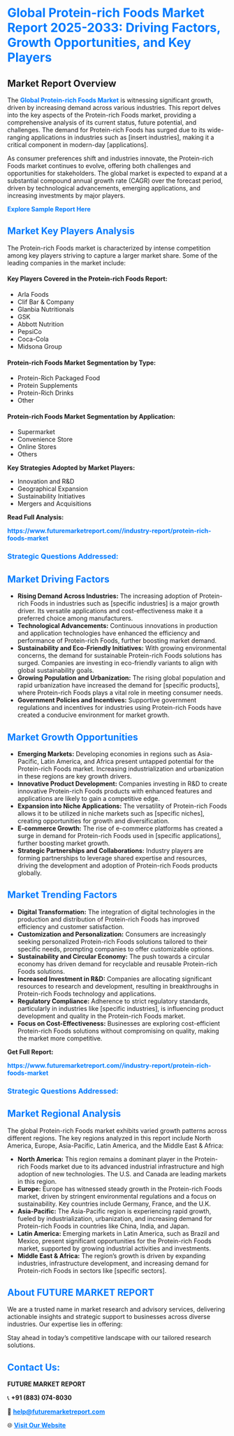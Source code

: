 <h1 style="color: #007BFF;">Global Protein-rich Foods Market Report 2025-2033: Driving Factors, Growth Opportunities, and Key Players</h1>

<section id="overview">
<h2>Market Report Overview</h2>
<p>The <a href="https://www.futuremarketreport.com//industry-report/protein-rich-foods-market" style="color: #007BFF; text-decoration: none;"><strong>Global Protein-rich Foods Market</strong></a> is witnessing significant growth, driven by increasing demand across various industries. This report delves into the key aspects of the Protein-rich Foods market, providing a comprehensive analysis of its current status, future potential, and challenges. The demand for Protein-rich Foods has surged due to its wide-ranging applications in industries such as [insert industries], making it a critical component in modern-day [applications].</p>
<p>As consumer preferences shift and industries innovate, the Protein-rich Foods market continues to evolve, offering both challenges and opportunities for stakeholders. The global market is expected to expand at a substantial compound annual growth rate (CAGR) over the forecast period, driven by technological advancements, emerging applications, and increasing investments by major players.</p>
</section>

<section id="overview">
<p><a href="https://www.futuremarketreport.com//request-sample/reportId=61871" style="color: #007BFF; text-decoration: none;"><strong>Explore Sample Report Here</strong></a></p>
</section>

<section id="key-players">
<h2 style="color: #007BFF;">Market Key Players Analysis</h2>
<p>The Protein-rich Foods market is characterized by intense competition among key players striving to capture a larger market share. Some of the leading companies in the market include:</p>
<h4>Key Players Covered in the Protein-rich Foods Report:</h4>
<ul><li>Arla Foods</li><li>Clif Bar &amp; Company</li><li>Glanbia Nutritionals</li><li>GSK</li><li>Abbott Nutrition</li><li>PepsiCo</li><li>Coca-Cola</li><li>Midsona Group</li></ul>
<h4>Protein-rich Foods Market Segmentation by Type:</h4>
<ul><li>Protein-Rich Packaged Food</li><li>Protein Supplements</li><li>Protein-Rich Drinks</li><li>Other</li></ul>

<h4>Protein-rich Foods Market Segmentation by Application:</h4>
<ul><li>Supermarket</li><li>Convenience Store</li><li>Online Stores</li><li>Others</li></ul>
<p><strong>Key Strategies Adopted by Market Players:</strong></p>
<ul>
<li>Innovation and R&D</li>
<li>Geographical Expansion</li>
<li>Sustainability Initiatives</li>
<li>Mergers and Acquisitions</li>
</ul>
</section>

<section>
<p><strong>Read Full Analysis: </strong></p><a href="https://www.futuremarketreport.com//industry-report/protein-rich-foods-market" style="color: #007BFF; text-decoration: none;"><strong>https://www.futuremarketreport.com//industry-report/protein-rich-foods-market</strong></a>
<h3 style="color: #007BFF;">Strategic Questions Addressed:</h3>
</section>

<section id="driving-factors">
<h2 style="color: #007BFF;">Market Driving Factors</h2>
<ul>
<li><strong>Rising Demand Across Industries:</strong> The increasing adoption of Protein-rich Foods in industries such as [specific industries] is a major growth driver. Its versatile applications and cost-effectiveness make it a preferred choice among manufacturers.</li>
<li><strong>Technological Advancements:</strong> Continuous innovations in production and application technologies have enhanced the efficiency and performance of Protein-rich Foods, further boosting market demand.</li>
<li><strong>Sustainability and Eco-Friendly Initiatives:</strong> With growing environmental concerns, the demand for sustainable Protein-rich Foods solutions has surged. Companies are investing in eco-friendly variants to align with global sustainability goals.</li>
<li><strong>Growing Population and Urbanization:</strong> The rising global population and rapid urbanization have increased the demand for [specific products], where Protein-rich Foods plays a vital role in meeting consumer needs.</li>
<li><strong>Government Policies and Incentives:</strong> Supportive government regulations and incentives for industries using Protein-rich Foods have created a conducive environment for market growth.</li>
</ul>
</section>

<section id="growth-opportunities">
<h2 style="color: #007BFF;">Market Growth Opportunities</h2>
<ul>
<li><strong>Emerging Markets:</strong> Developing economies in regions such as Asia-Pacific, Latin America, and Africa present untapped potential for the Protein-rich Foods market. Increasing industrialization and urbanization in these regions are key growth drivers.</li>
<li><strong>Innovative Product Development:</strong> Companies investing in R&D to create innovative Protein-rich Foods products with enhanced features and applications are likely to gain a competitive edge.</li>
<li><strong>Expansion into Niche Applications:</strong> The versatility of Protein-rich Foods allows it to be utilized in niche markets such as [specific niches], creating opportunities for growth and diversification.</li>
<li><strong>E-commerce Growth:</strong> The rise of e-commerce platforms has created a surge in demand for Protein-rich Foods used in [specific applications], further boosting market growth.</li>
<li><strong>Strategic Partnerships and Collaborations:</strong> Industry players are forming partnerships to leverage shared expertise and resources, driving the development and adoption of Protein-rich Foods products globally.</li>
</ul>
</section>

<section id="trending-factors">
<h2 style="color: #007BFF;">Market Trending Factors</h2>
<ul>
<li><strong>Digital Transformation:</strong> The integration of digital technologies in the production and distribution of Protein-rich Foods has improved efficiency and customer satisfaction.</li>
<li><strong>Customization and Personalization:</strong> Consumers are increasingly seeking personalized Protein-rich Foods solutions tailored to their specific needs, prompting companies to offer customizable options.</li>
<li><strong>Sustainability and Circular Economy:</strong> The push towards a circular economy has driven demand for recyclable and reusable Protein-rich Foods solutions.</li>
<li><strong>Increased Investment in R&D:</strong> Companies are allocating significant resources to research and development, resulting in breakthroughs in Protein-rich Foods technology and applications.</li>
<li><strong>Regulatory Compliance:</strong> Adherence to strict regulatory standards, particularly in industries like [specific industries], is influencing product development and quality in the Protein-rich Foods market.</li>
<li><strong>Focus on Cost-Effectiveness:</strong> Businesses are exploring cost-efficient Protein-rich Foods solutions without compromising on quality, making the market more competitive.</li>
</ul>
</section>

<section>
<p><strong>Get Full Report: </strong></p><a href="https://www.futuremarketreport.com//industry-report/protein-rich-foods-market" style="color: #007BFF; text-decoration: none;"><strong>https://www.futuremarketreport.com//industry-report/protein-rich-foods-market</strong></a>
<h3 style="color: #007BFF;">Strategic Questions Addressed:</h3>
</section>


<section id="regional-analysis">
<h2 style="color: #007BFF;">Market Regional Analysis</h2>
<p>The global Protein-rich Foods market exhibits varied growth patterns across different regions. The key regions analyzed in this report include North America, Europe, Asia-Pacific, Latin America, and the Middle East & Africa:</p>
<ul>
<li><strong>North America:</strong> This region remains a dominant player in the Protein-rich Foods market due to its advanced industrial infrastructure and high adoption of new technologies. The U.S. and Canada are leading markets in this region.</li>
<li><strong>Europe:</strong> Europe has witnessed steady growth in the Protein-rich Foods market, driven by stringent environmental regulations and a focus on sustainability. Key countries include Germany, France, and the U.K.</li>
<li><strong>Asia-Pacific:</strong> The Asia-Pacific region is experiencing rapid growth, fueled by industrialization, urbanization, and increasing demand for Protein-rich Foods in countries like China, India, and Japan.</li>
<li><strong>Latin America:</strong> Emerging markets in Latin America, such as Brazil and Mexico, present significant opportunities for the Protein-rich Foods market, supported by growing industrial activities and investments.</li>
<li><strong>Middle East & Africa:</strong> The region’s growth is driven by expanding industries, infrastructure development, and increasing demand for Protein-rich Foods in sectors like [specific sectors].</li>
</ul>
</section>

<footer>
<h2 style="color: #007BFF;">About FUTURE MARKET REPORT</h2>
<p>We are a trusted name in market research and advisory services, delivering actionable insights and strategic support to businesses across diverse industries. Our expertise lies in offering:</p>

<p>Stay ahead in today’s competitive landscape with our tailored research solutions.</p>

<h2 style="color: #007BFF;">Contact Us:</h2>
<p><strong>FUTURE MARKET REPORT</strong></p>
<p>📞 <strong>+91 (883) 074-8030</strong></p>
<p>📧 <strong><a href="mailto:help@futuremarketreport.com" style="color: #007BFF;">help@futuremarketreport.com</a></strong></p>
<p>🌐 <strong><a href="https://www.futuremarketreport.com/" style="color: #007BFF;">Visit Our Website</a></strong></p>
</footer>